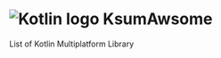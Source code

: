 # ![Kotlin logo](https://resources.jetbrains.com/storage/products/company/brand/logos/Kotlin.png) KsumAwsome
List of Kotlin Multiplatform Library
